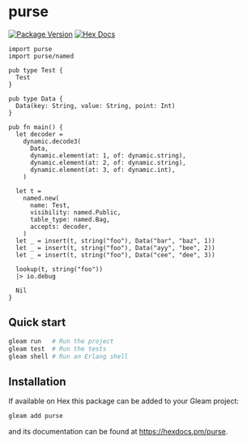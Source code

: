 # purse

[![Package Version](https://img.shields.io/hexpm/v/purse)](https://hex.pm/packages/purse)
[![Hex Docs](https://img.shields.io/badge/hex-docs-ffaff3)](https://hexdocs.pm/purse/)

```gleam
import purse
import purse/named

pub type Test {
  Test
}

pub type Data {
  Data(key: String, value: String, point: Int)
}

pub fn main() {
  let decoder =
    dynamic.decode3(
      Data,
      dynamic.element(at: 1, of: dynamic.string),
      dynamic.element(at: 2, of: dynamic.string),
      dynamic.element(at: 3, of: dynamic.int),
    )

  let t =
    named.new(
      name: Test,
      visibility: named.Public,
      table_type: named.Bag,
      accepts: decoder,
    )
  let _ = insert(t, string("foo"), Data("bar", "baz", 1))
  let _ = insert(t, string("foo"), Data("ayy", "bee", 2))
  let _ = insert(t, string("foo"), Data("cee", "dee", 3))

  lookup(t, string("foo"))
  |> io.debug

  Nil
}
```

## Quick start

```sh
gleam run   # Run the project
gleam test  # Run the tests
gleam shell # Run an Erlang shell
```

## Installation

If available on Hex this package can be added to your Gleam project:

```sh
gleam add purse
```

and its documentation can be found at <https://hexdocs.pm/purse>.
